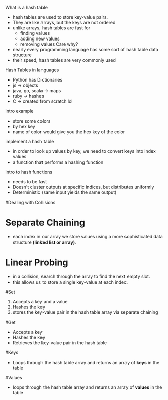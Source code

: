 What is a hash table
- hash tables are used to store key-value pairs.
- They are like arrays, but the keys are not ordered
- unlike arrays, hash tables are fast for
    - finding values
    - adding new values
    - removing values
Care why?
- nearly every programming language has some sort of hash table data structure
- their speed, hash tables are very commonly used 


Hash Tables in languages
- Python has Dictionaries
- js -> objects
- java, go, scala -> maps 
- ruby -> hashes
- C -> created from scratch lol 

intro example
- store some colors
- by hex key
- name of color would give you the hex key of the color


implement a hash table
- in order to look up values by key, we need to convert keys into index values
- a function that performs a hashing function

intro to hash functions
- needs to be fast 
- Doesn't cluster outputs at specific indices, but distributes uniformly
- Deterministic (same input yields the same output)


#Dealing with Collisions 

# Separate Chaining
- each index in our array we store values using a more sophisticated data structure **(linked list or array)**.

# Linear Probing 
- in a collision, search through the array to find the next empty slot.
- this allows us to store a single key-value at each index.

#Set 
 1. Accepts a key and a value
 2. Hashes the key 
 3. stores the key-value pair in the hash table array via separate chaining

#Get
- Accepts a key
- Hashes the key
- Retrieves the key-value pair in the hash table
 
#Keys 
- Loops through the hash table array and returns an array of **keys** in the table

#Values
- loops through the hash table array and returns an array of **values** in the table